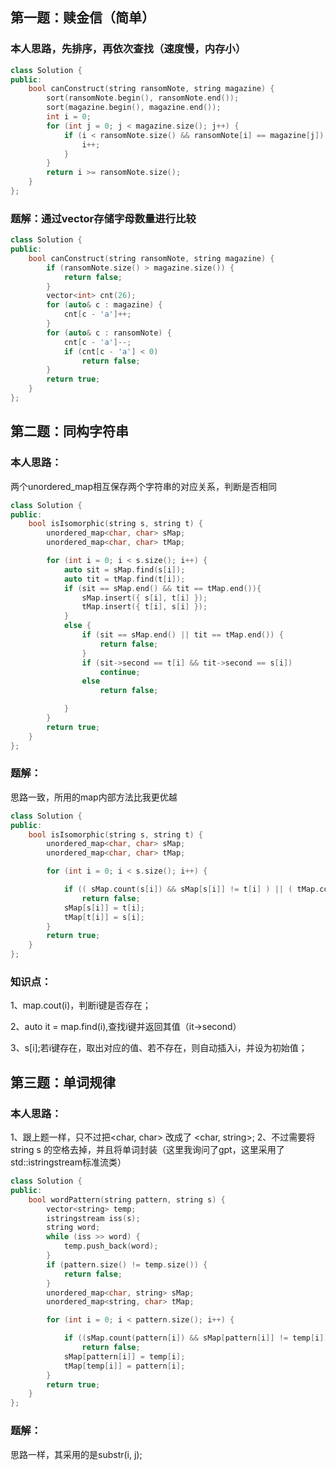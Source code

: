 ## 第一题：赎金信（简单）
### 本人思路，先排序，再依次查找（速度慢，内存小）
```C++
class Solution {
public:
    bool canConstruct(string ransomNote, string magazine) {
        sort(ransomNote.begin(), ransomNote.end());
        sort(magazine.begin(), magazine.end());
        int i = 0;
        for (int j = 0; j < magazine.size(); j++) {
            if (i < ransomNote.size() && ransomNote[i] == magazine[j]) {
                i++;
            }
        }
        return i >= ransomNote.size();
    }
};
```
### 题解：通过vector存储字母数量进行比较
```C++
class Solution {
public:
    bool canConstruct(string ransomNote, string magazine) {
        if (ransomNote.size() > magazine.size()) {
            return false;
        }
        vector<int> cnt(26);
        for (auto& c : magazine) {
            cnt[c - 'a']++;
        }
        for (auto& c : ransomNote) {
            cnt[c - 'a']--;
            if (cnt[c - 'a'] < 0)
                return false;
        }
        return true;
    }
};
```

## 第二题：同构字符串
### 本人思路：
两个unordered_map相互保存两个字符串的对应关系，判断是否相同
```C++
class Solution {
public:
    bool isIsomorphic(string s, string t) {
        unordered_map<char, char> sMap;
        unordered_map<char, char> tMap;

        for (int i = 0; i < s.size(); i++) {
            auto sit = sMap.find(s[i]);
            auto tit = tMap.find(t[i]);
            if (sit == sMap.end() && tit == tMap.end()){
                sMap.insert({ s[i], t[i] });
                tMap.insert({ t[i], s[i] });
            }
            else {
                if (sit == sMap.end() || tit == tMap.end()) {
                    return false;
                }
                if (sit->second == t[i] && tit->second == s[i])
                    continue;
                else
                    return false;

            }
        }
        return true;
    }
};
```
### 题解：
思路一致，所用的map内部方法比我更优越
```C++
class Solution {
public:
    bool isIsomorphic(string s, string t) {
        unordered_map<char, char> sMap;
        unordered_map<char, char> tMap;

        for (int i = 0; i < s.size(); i++) {

            if (( sMap.count(s[i]) && sMap[s[i]] != t[i] ) || ( tMap.count(t[i]) && tMap[t[i]] != s[i] ))
                return false;
            sMap[s[i]] = t[i];
            tMap[t[i]] = s[i];
        }
        return true;
    }
};

```
### 知识点：

1、map.cout(i)，判断i键是否存在；

2、auto it = map.find(i),查找i键并返回其值（it->second）

3、s[i];若i键存在，取出对应的值、若不存在，则自动插入i，并设为初始值；

## 第三题：单词规律
### 本人思路：
1、跟上题一样，只不过把<char, char> 改成了 <char, string>;
2、不过需要将 string s 的空格去掉，并且将单词封装（这里我询问了gpt，这里采用了std::istringstream标准流类）
```C++
class Solution {
public:
    bool wordPattern(string pattern, string s) {
        vector<string> temp;
        istringstream iss(s);
        string word;
        while (iss >> word) {
            temp.push_back(word);
        }
        if (pattern.size() != temp.size()) {
            return false;
        }
        unordered_map<char, string> sMap;
        unordered_map<string, char> tMap;

        for (int i = 0; i < pattern.size(); i++) {

            if ((sMap.count(pattern[i]) && sMap[pattern[i]] != temp[i]) || (tMap.count(temp[i]) && tMap[temp[i]] != pattern[i]))
                return false;
            sMap[pattern[i]] = temp[i];
            tMap[temp[i]] = pattern[i];
        }
        return true;
    }
};
```
### 题解：
思路一样，其采用的是substr(i, j);

